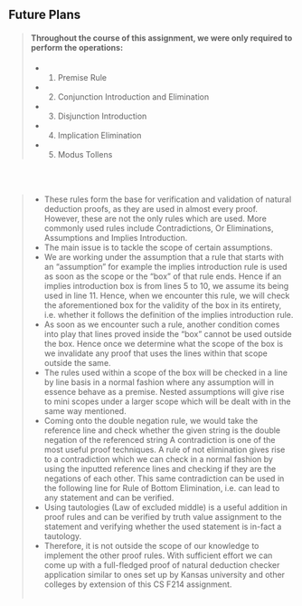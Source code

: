## Future Plans

> #### Throughout the course of this assignment, we were only required to perform the operations:
>
> -  1) Premise Rule
> -  2) Conjunction Introduction and Elimination
> -  3) Disjunction Introduction
> -  4) Implication Elimination
> -  5) Modus Tollens
>
<br><br>

> - These rules form the base for verification and validation of natural deduction proofs, as they are used in almost every proof. However, these are not the only rules which are used. More commonly used rules include Contradictions, Or Eliminations, Assumptions and Implies Introduction.
> - The main issue is to tackle the scope of certain assumptions.
> - We are working under the assumption that a rule that starts with an “assumption” for example the implies introduction rule is used as soon as the scope or the “box” of that rule ends. Hence if an implies introduction box is from lines 5 to 10, we assume its being used in line 11. Hence, when we encounter this rule, we will check the aforementioned box for the validity of the box in its entirety, i.e. whether it follows the definition of the implies introduction rule.
> - As soon as we encounter such a rule, another condition comes into play that lines proved inside the “box” cannot be used outside the box. Hence once we determine what the scope of the box is we invalidate any proof that uses the lines within that scope outside the same.
> - The rules used within a scope of the box will be checked in a line by line basis in a normal fashion where any assumption will in essence behave as a premise. Nested assumptions will give rise to mini scopes under a larger scope which will be dealt with in the same way mentioned.
> - Coming onto the double negation rule, we would take the reference line and check whether the given string is the double negation of the referenced string
A contradiction is one of the most useful proof techniques. A rule of not elimination gives rise to a contradiction which we can check in a normal fashion by using the inputted reference lines and checking if they are the negations of each other. This same contradiction can be used in the following line for Rule of Bottom Elimination, i.e. can lead to any statement and can be verified.
> - Using tautologies (Law of excluded middle) is a useful addition in proof rules and can be verified by truth value assignment to the statement and verifying whether the used statement is in-fact a tautology.
> - Therefore, it is not outside the scope of our knowledge to implement the other proof rules. With sufficient effort we can come up with a full-fledged proof of natural deduction checker application similar to ones set up by Kansas university and other colleges by extension of this CS F214 assignment. <br><br>

